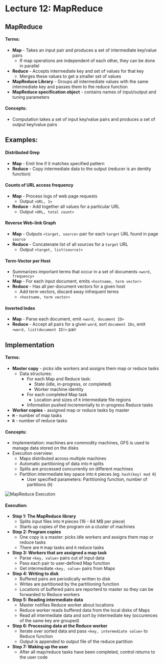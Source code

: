 # Lecture 12: MapReduce
## MapReduce
#### Terms:
- **Map** - Takes an input pair and produces a set of intermediate key/value pairs
  - If map operations are independent of each other, they can be done in parallel
- **Reduce** - Accepts intermediate key and set of values for that key
  - Merges these values to get a smaller set of values
- **MapReduce Library** - Groups all intermediate values with the same intermediate key and passes them to the reduce function
- **MapReduce specification object** - contains names of input/output and tuning parameters
#### Concepts:
- Computation takes a set of input key/value pairs and produces a set of output key/value pairs
## Examples:
#### Distributed Grep
- **Map** - Emit line if it matches specified pattern
- **Reduce** - Copy intermediate data to the output (reducer is an dentity function)
#### Counts of URL access frequency
- **Map** - Process logs of web page requests
  - Output `<URL, 1>`
- **Reduce** - Add together all values for a particular URL
  - Output `<URL, total count>`
#### Reverse Web-link Graph
- **Map** - Outputs `<target, source>` pair for each `target` URL found in page `source`
- **Reduce** - Concatenate list of all sources for a `target` URL
  - Output `<target, list(source)>`
#### Term-Vector per Host
- Summarizes important terms that occur in a set of documents `<word, frequency>`
- **Map** - For each input document, emits `<hostname, term vector>`
- **Reduce** - Has all per-document vectors for a given host
  - Add term vectors, discard away infrequent terms
  - `<hostname, term vector>`
#### Inverted Index
- **Map** - Parse each document, emit `<word, document ID>`
- **Reduce** - Accept all pairs for a given `word`, sort `document IDs`, emit `<word, list(document ID)>` pair
## Implementation
#### Terms:
- **Master copy** - picks idle workers and assigns them map or reduce tasks
  - Data structures:
    - For each Map and Reduce task:
      - State (idle, in-progress, or completed)
      - Worker machine identity
    - For each completed Map task
      - Location and sizes of `R` intermediate file regions
    - Information pushed incrementally to in-progress Reduce tasks
- **Worker copies** - assigned map or reduce tasks by master
- **`M`** - number of map tasks
- **`R`** - number of reduce tasks
#### Concepts:
- Implementation: machines are commodity machines, GFS is used to manage data stored on the disks
- Execution overview:
  - Maps distributed across multiple machines
  - Automatic partitioning of data into `M` splits
  - Splits are processed concurrently on different machines
  - Partition intermediate key space into `R` pieces (eg. `hash(key) mod R`)
    - User specified parameters: Partitioning function, number of partitions (`R`)

![MapReduce Execution](https://raw.github.com/jarretflack/cs455Studying/master/Midterm/images/L12-map-reduce-execution.png?raw=true)
#### Execution:
- **Step 1: The MapReduce library**
  - Splits input files into `M` pieces (16 - 64 MB per piece)
  - Starts up copies of the program on a cluster of machines
- **Step 2: Program copies**
  - One copy is a master: picks idle workers and assigns them map or reduce tasks
  - There are `M` map tasks and `R` reduce tasks
- **Step 3: Workers that are assigned a map task**
  - Parse `<key, value>` pairs out of input data
  - Pass each pair to user-defined Map function
  - Get intermediate `<key, value>` pairs from Maps
- **Step 4: Writing to disk**
  - Buffered pairs are periodically written to disk
  - Writes are partitioned by the partitioning function
  - Locations of buffered pairs are reporterd to master so they can be forwarded to Reduce workers
- **Step 5: Reading intermediate data**
  - Master notifies Reduce worker about locations
  - Reduce worker reads buffered data from the local disks of Maps
  - Read all intermediate data and sort by intermediate key (occurences of the same key are grouped)
- **Step 6: Processing data at the Reduce worker**
  - Iterate over sorted data and pass `<key, intermediate value>` to Reduce function
  - Output is appended to output file of the reduce partition
- **Step 7: Waking up the user**
  - After all map/reduce tasks have been completed, control returns to the user code
